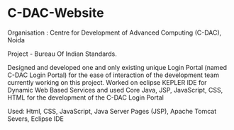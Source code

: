 # C-DAC-Website

Organisation : Centre for Development of Advanced Computing (C-DAC), Noida

Project - Bureau Of Indian Standards. 

Designed and developed one and only existing unique Login Portal (named C-DAC Login Portal) for the ease of interaction of the development team currently working on this project. Worked on eclipse KEPLER IDE for Dynamic Web Based Services and used Core Java, JSP, JavaScript, CSS, HTML for the development of the C-DAC Login Portal

Used: Html, CSS, JavaScript, Java Server Pages (JSP), Apache Tomcat Severs, Eclipse IDE
